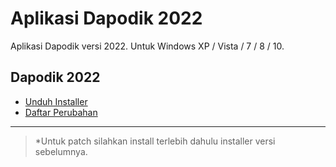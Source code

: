# Aplikasi Dapodik 2022

Aplikasi Dapodik versi 2022. Untuk Windows XP / Vista / 7 / 8 / 10. 

## Dapodik 2022

- [Unduh Installer](https://github.com/dapodix/dapodik-2022/releases/download/2022.1.1/Dapodik_2022.exe)
- [Daftar Perubahan](https://github.com/dapodix/dapodik-2022/releases/tag/2022.1.1)

***

> *Untuk patch silahkan install terlebih dahulu installer versi sebelumnya.

